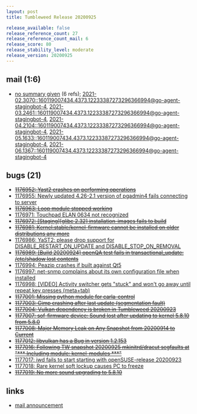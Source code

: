 ```yaml
---
layout: post
title: Tumbleweed Release 20200925

release_available: false
release_reference_count: 27
release_reference_count_mail: 6
release_score: 80
release_stability_level: moderate
release_version: 20200925
---
```


## mail (1:6)

- [no summary given](https://lists.opensuse.org/archives/list/factory@lists.opensuse.org/thread/YQWDCUUD5CWZY377XCSQYUN7JB7OJCYB) (6 refs); [2021-02.3070::<160119007434.4373.12233387273296366994@go-agent-stagingbot-4>](https://lists.opensuse.org/archives/list/factory@lists.opensuse.org/thread/YQWDCUUD5CWZY377XCSQYUN7JB7OJCYB), [2021-03.2461::<160119007434.4373.12233387273296366994@go-agent-stagingbot-4>](https://lists.opensuse.org/archives/list/factory@lists.opensuse.org/thread/YQWDCUUD5CWZY377XCSQYUN7JB7OJCYB), [2021-04.2104::<160119007434.4373.12233387273296366994@go-agent-stagingbot-4>](https://lists.opensuse.org/archives/list/factory@lists.opensuse.org/thread/YQWDCUUD5CWZY377XCSQYUN7JB7OJCYB), [2021-05.1633::<160119007434.4373.12233387273296366994@go-agent-stagingbot-4>](https://lists.opensuse.org/archives/list/factory@lists.opensuse.org/thread/YQWDCUUD5CWZY377XCSQYUN7JB7OJCYB), [2021-06.1367::<160119007434.4373.12233387273296366994@go-agent-stagingbot-4>](https://lists.opensuse.org/archives/list/factory@lists.opensuse.org/thread/YQWDCUUD5CWZY377XCSQYUN7JB7OJCYB)

## bugs (21)

<!--more-->

- ~~[1176952: Yast2 crashes on performing operations](https://bugzilla.opensuse.org/show_bug.cgi?id=1176952)~~
- [1176955: Newly updated 4.26-2.1 version of pgadmin4 fails connecting to server](https://bugzilla.opensuse.org/show_bug.cgi?id=1176955)
- ~~[1176963: Loop module stopped working](https://bugzilla.opensuse.org/show_bug.cgi?id=1176963)~~
- [1176971: Touchpad ELAN 0634 not recognized](https://bugzilla.opensuse.org/show_bug.cgi?id=1176971)
- ~~[1176972: \[Staging\]\[glibc 2.32\] installation-images fails to build](https://bugzilla.opensuse.org/show_bug.cgi?id=1176972)~~
- ~~[1176981: Kernel:stable/kernel-firmware cannot be installed on older distributions any more](https://bugzilla.opensuse.org/show_bug.cgi?id=1176981)~~
- [1176986: YaST2: please drop support for DISABLE_RESTART_ON_UPDATE and DISABLE_STOP_ON_REMOVAL](https://bugzilla.opensuse.org/show_bug.cgi?id=1176986)
- ~~[1176989: \[Build 20200924\] openQA test fails in transactional_update: /etc/shadow lost contents](https://bugzilla.opensuse.org/show_bug.cgi?id=1176989)~~
- [1176994: Peazip crashes if built against Qt5](https://bugzilla.opensuse.org/show_bug.cgi?id=1176994)
- [1176997: net-snmp complains about its own configuration file when installed](https://bugzilla.opensuse.org/show_bug.cgi?id=1176997)
- [1176998: \[VIDEO\] Activity switcher gets "stuck" and won't go away until repeat key presses (meta+tab)](https://bugzilla.opensuse.org/show_bug.cgi?id=1176998)
- ~~[1177001: Missing python module for carla-control](https://bugzilla.opensuse.org/show_bug.cgi?id=1177001)~~
- ~~[1177003: Gimp crashing after last update (segmentation fault)](https://bugzilla.opensuse.org/show_bug.cgi?id=1177003)~~
- ~~[1177004: Vulkan dependency is broken in Tumbleweed 20200923](https://bugzilla.opensuse.org/show_bug.cgi?id=1177004)~~
- ~~[1177007: sof-firmware device: Sound lost after updating to kernel 5.8.10 from 5.8.0](https://bugzilla.opensuse.org/show_bug.cgi?id=1177007)~~
- ~~[1177008: Major Memory Leak on Any Snapshot from 20200914 to Current](https://bugzilla.opensuse.org/show_bug.cgi?id=1177008)~~
- ~~[1177012: libvulkan has a Bug in version 1.2.153](https://bugzilla.opensuse.org/show_bug.cgi?id=1177012)~~
- ~~[1177016: Following TW snapshot 20200925 mkinitrd/dracut segfaults at "*** Including module: kernel-modules ***"](https://bugzilla.opensuse.org/show_bug.cgi?id=1177016)~~
- [1177017: iwd fails to start starting with openSUSE-release 20200923](https://bugzilla.opensuse.org/show_bug.cgi?id=1177017)
- [1177018: Rare kernel soft lockup causes PC to freeze](https://bugzilla.opensuse.org/show_bug.cgi?id=1177018)
- ~~[1177019: No more sound upgrading to 5.8.10](https://bugzilla.opensuse.org/show_bug.cgi?id=1177019)~~



## links

- [mail announcement](https://lists.opensuse.org/archives/list/factory@lists.opensuse.org/thread/YQWDCUUD5CWZY377XCSQYUN7JB7OJCYB)
